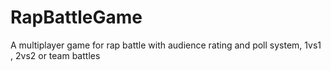 # RapBattleGame
A multiplayer game for rap battle with audience rating and poll system, 1vs1 , 2vs2 or team battles 
